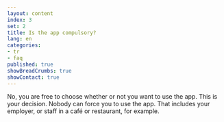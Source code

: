 ```yaml
---
layout: content
index: 3
set: 2
title: Is the app compulsory?
lang: en
categories:
- tr
- faq
published: true
showBreadCrumbs: true
showContact: true
---
```


No, you are free to choose whether or not you want to use the app. This is your decision. Nobody can force you to use the app. That includes your employer, or staff in a café or restaurant, for example.
